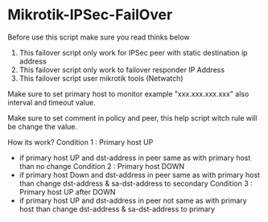 # Mikrotik-IPSec-FailOver
Before use this script make sure you read thinks below

1. This failover script only work for IPSec peer with static destination ip address
2. This failover script only work to failover responder IP Address
2. This failover script user mikrotik tools (Netwatch)



Make sure to set primary host to monitor example "xxx.xxx.xxx.xxx" also interval and timeout value.

Make sure to set comment in policy and peer, this help script witch rule will be change the value.



How its work?
Condition 1 : Primary host UP
- if primary host UP and dst-address in peer same as with primary host than no change
Condition 2 : Primary host DOWN
- if primary host Down and dst-address in peer same as with primary host than change dst-address & sa-dst-address to secondary
Condition 3 : Primary host UP after DOWN
- if primary host UP and dst-address in peer not same as with primary host than change dst-address & sa-dst-address to primary
